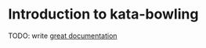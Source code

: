 # Introduction to kata-bowling

TODO: write [great documentation](http://jacobian.org/writing/great-documentation/what-to-write/)

